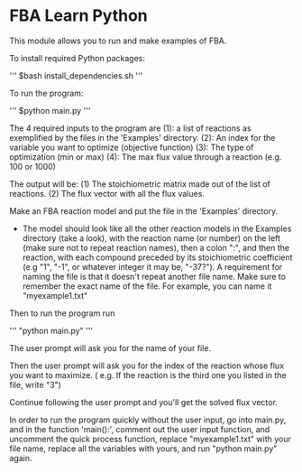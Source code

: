 # FBA Learn Python


This module allows you to run and make examples of FBA.


To install required Python packages:

'''
$bash install_dependencies.sh
'''

To run the program:

'''
$python main.py
'''


The 4 required inputs to the program are 
(1): a list of reactions as exemplified by the files in the 'Examples' directory.
(2): An index for the variable you want to optimize (objective function)
(3): The type of optimization (min or max)
(4): The max flux value through a reaction (e.g. 100 or 1000)

The output will be:
(1) The stoichiometric matrix made out of the list of reactions.
(2) The flux vector with all the flux values.



Make an FBA reaction model and put the file in the 'Examples' directory.
* The model should look like all the other reaction models in the Examples directory (take a look), with the reaction name (or number) on the left (make sure not to repeat reaction names), then a colon ":", and then the reaction, with each compound preceded by its stoichiometric coefficient (e.g "1", "-1", or whatever integer it may be, "-37?").
A requirement for naming the file is that it doesn't repeat another file name.
Make sure to remember the exact name of the file. For example, you can name it "myexample1.txt"

Then to run the program run 

'''
"python main.py"
'''

The user prompt will ask you for the name of your file.

Then the user prompt will ask you for the index of the reaction whose flux you want to maximize.
( e.g. If the reaction is the third one you listed in the file, write "3")

Continue following the user prompt and you'll get the solved flux vector.

In order to run the program quickly without the user input, go into main.py, and in the function 'main():', comment out the user input function,
and uncomment the quick process function, replace "myexample1.txt" with your file name, replace all the variables with yours, and run "python main.py" again.










